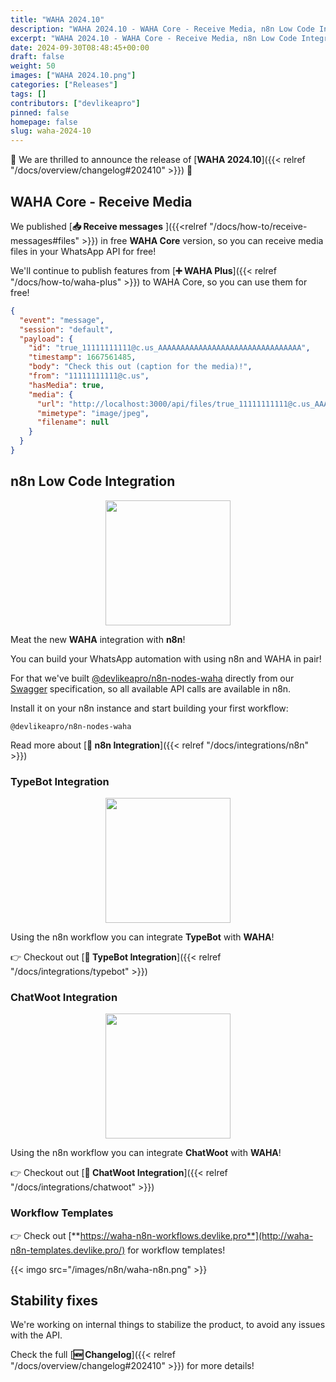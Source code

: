 ```yaml
---
title: "WAHA 2024.10"
description: "WAHA 2024.10 - WAHA Core - Receive Media, n8n Low Code Integration, TypeBot Integration, ChatWoot Integration, Workflow Templates, Stability fixes"
excerpt: "WAHA 2024.10 - WAHA Core - Receive Media, n8n Low Code Integration, TypeBot Integration, ChatWoot Integration, Workflow Templates, Stability fixes"
date: 2024-09-30T08:48:45+00:00
draft: false
weight: 50
images: ["WAHA 2024.10.png"]
categories: ["Releases"]
tags: []
contributors: ["devlikeapro"]
pinned: false
homepage: false
slug: waha-2024-10
---
```


🎉 We are thrilled to announce the release of [**WAHA 2024.10**]({{< relref "/docs/overview/changelog#202410" >}}) 🎉 

## WAHA Core - Receive Media

We published [**📥 Receive messages** ]({{<relref "/docs/how-to/receive-messages#files" >}})
in free **WAHA Core** version, so you can receive media files in your WhatsApp API for free!

We'll continue to publish features from 
[**➕ WAHA Plus**]({{< relref "/docs/how-to/waha-plus" >}}) 
to WAHA Core, so you can use them for free!

```json
{
  "event": "message",
  "session": "default",
  "payload": {
    "id": "true_11111111111@c.us_AAAAAAAAAAAAAAAAAAAAAAAAAAAAAAAA",
    "timestamp": 1667561485,
    "body": "Check this out (caption for the media)!",
    "from": "11111111111@c.us",
    "hasMedia": true,
    "media": {
      "url": "http://localhost:3000/api/files/true_11111111111@c.us_AAAAAAAAAAAAAAAAAAAAAAAAAAAAAAAA.jpg",
      "mimetype": "image/jpeg",
      "filename": null
    }
  }
}
```

## n8n Low Code Integration

<p align="center">
  <img src="/images/n8n/WAHA+n8n.png" width='200'/>
</p>

Meat the new **WAHA** integration with **n8n**!

You can build your WhatsApp automation with using n8n and WAHA in pair!

For that we've built [@devlikeapro/n8n-nodes-waha](https://github.com/devlikeapro/n8n-nodes-waha/)
directly from our [Swagger](/swagger) specification, so all available API calls are available in n8n.

Install it on your n8n instance and start building your first workflow:
```
@devlikeapro/n8n-nodes-waha
```

Read more about 
[**🧩 n8n Integration**]({{< relref "/docs/integrations/n8n" >}})

### TypeBot Integration
<p align="center">
  <img src="/images/typebot/waha+typebot.png" width='200'/>
</p>

Using the n8n workflow you can integrate **TypeBot** with **WAHA**!

👉 Checkout out [**🧩 TypeBot Integration**]({{< relref "/docs/integrations/typebot" >}})

### ChatWoot Integration
<p align="center">
  <img src="/images/chatwoot/waha-chatwoot.png" width='200'/>
</p>

Using the n8n workflow you can integrate **ChatWoot** with **WAHA**!

👉 Checkout out [**🧩 ChatWoot Integration**]({{< relref "/docs/integrations/chatwoot" >}})

### Workflow Templates
👉 Check out
[**https://waha-n8n-workflows.devlike.pro**](http://waha-n8n-templates.devlike.pro/)
for workflow templates!

{{< imgo src="/images/n8n/waha-n8n.png" >}}


## Stability fixes
We're working on internal things to stabilize the product, to avoid any issues with the API.

Check the full [**🆕 Changelog**]({{< relref "/docs/overview/changelog#202410" >}})
for more details!
